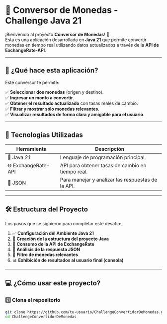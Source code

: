 # 💱 Conversor de Monedas - Challenge Java 21

¡Bienvenido al proyecto **Conversor de Monedas**! 🚀  
Esta es una aplicación desarrollada en **Java 21** que permite convertir monedas en tiempo real utilizando datos actualizados a través de la **API de ExchangeRate-API**.

---

## 🧠 ¿Qué hace esta aplicación?

Este conversor te permite:

✅ **Seleccionar dos monedas** (origen y destino).  
✅ **Ingresar un monto a convertir**.  
✅ **Obtener el resultado actualizado** con tasas reales de cambio.  
✅ **Filtrar y mostrar sólo monedas relevantes**.  
✅ **Visualizar resultados de forma clara y amigable para el usuario**.

---

## 🔧 Tecnologías Utilizadas

| Herramienta | Descripción |
|-------------|-------------|
| 🧪 Java 21   | Lenguaje de programación principal. |
| 🌐 ExchangeRate-API | API para obtener tasas de cambio en tiempo real. |
| 🧰 JSON      | Para manejar y analizar las respuestas de la API. |

---

## 🛠️ Estructura del Proyecto

Los pasos que se siguieron para completar este desafío:

1. ✅ **Configuración del Ambiente Java 21**
2. 📁 **Creación de la estructura del proyecto Java**
3. 🔌 **Consumo de la API de ExchangeRate**
4. 🧮 **Análisis de la respuesta JSON**
5. 🔎 **Filtro de monedas relevantes**
6. 📊 **Exhibición de resultados al usuario final (consola)**

---

## 💻 ¿Cómo usar este proyecto?

### 1️⃣ Clona el repositorio
```bash
git clone https://github.com/tu-usuario/ChallengeConvertidorDeMonedas.git
cd ChallengeConvertidorDeMonedas
